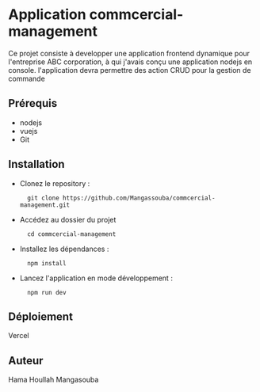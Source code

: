 # Application commcercial-management

Ce projet consiste à developper une application frontend dynamique pour l'entreprise ABC corporation, à qui j'avais conçu une application nodejs en console. l'application devra permettre des action CRUD pour la gestion de commande

## Prérequis

- nodejs
- vuejs
- Git

## Installation

- Clonez le repository :

        git clone https://github.com/Mangassouba/commcercial-management.git

- Accédez au dossier du projet

        cd commcercial-management

- Installez les dépendances : 

        npm install

- Lancez l'application en mode développement :

        npm run dev

## Déploiement

Vercel

## Auteur

Hama Houllah Mangasouba